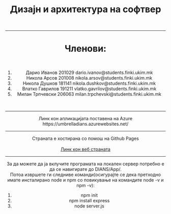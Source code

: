 <h1 align="center">Дизајн и архитектура на софтвер</h1><br>
<hr>
<div align="center">
<h1>Членови:</h1><br>
<ol>
<li>Дарио Иванов 201029 dario.ivanov@students.finki.ukim.mk</li>
<li>Никола Арсов 201008 nikola.arsov@students.finki.ukim.mk</li>
<li>Никола Душков 181141 nikola.dushkov@students.finki.ukim.mk</li>
<li>Влатко Гаврилов 191211 vlatko.gavrilov@students.finki.ukim.mk</li>
<li>Милан Трпчевски 206063 milan.trpchevski@students.finki.ukim.mk</li>
</ol><br>
<hr>
<div>Линк кон апликацијата поставена на Azure <a>https://umbrelladians.azurewebsites.net/</a></div>
<hr>
<div>Страната е хостирана со помош на Github Pages</div><br>
<a href="https://milantrpcevski.github.io/DIANS/%D0%94%D0%BE%D0%BC%D0%B0%D1%88%D0%BD%D0%B0-3/App/index.html">Линк кон веб страната</a>
<hr>
<div>
За да можете да ја вклучите програмата на локален сервер потребно е да се навигирате до DIANS/App/. <br>
Потоа извршете ги следниве команди(осигурајте се дека претходно имате инсталирано node и npm со повикување на командите node -v и npm -v):
<ol>
<li>npm init</li>
<li>npm install express</li>
<li>node server.js</li>
</ol>
</div>
</div>
